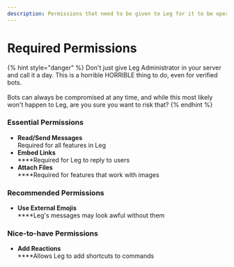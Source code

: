 ```yaml
---
description: Permissions that need to be given to Leg for it to be operational.
---
```


# Required Permissions

{% hint style="danger" %}
Don't just give Leg Administrator in your server and call it a day. This is a horrible HORRIBLE thing to do, even for verified bots.\
\
Bots can always be compromised at any time, and while this most likely won't happen to Leg, are you sure you want to risk that?
{% endhint %}

### Essential Permissions

* **Read/Send Messages**\
  Required for all features in Leg
* **Embed Links**\
  ****Required for Leg to reply to users
* **Attach Files**\
  ****Required for features that work with images

### Recommended Permissions

* **Use External Emojis**\
  ****Leg's messages may look awful without them

### Nice-to-have Permissions

* **Add Reactions**\
  ****Allows Leg to add shortcuts to commands
